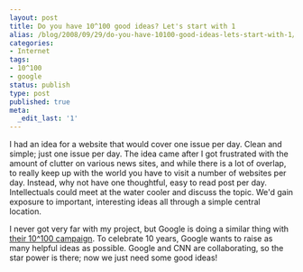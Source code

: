 ```yaml
---
layout: post
title: Do you have 10^100 good ideas? Let's start with 1
alias: /blog/2008/09/29/do-you-have-10100-good-ideas-lets-start-with-1/
categories:
- Internet
tags:
- 10^100
- google
status: publish
type: post
published: true
meta:
  _edit_last: '1'
---
```

I had an idea for a website that would cover one issue per day. Clean and simple; just one issue per day. The idea came after I got frustrated with the amount of clutter on various news sites, and while there is a lot of overlap, to really keep up with the world you have to visit a number of websites per day. Instead, why not have one thoughtful, easy to read post per day. Intellectuals could meet at the water cooler and discuss the topic. We'd gain exposure to important, interesting ideas all through a simple central location.

I never got very far with my project, but Google is doing a similar thing with <a title="Google 10^100" href="https://googleblog.blogspot.com/2008/09/project-10100.html" target="_blank">their 10^100 campaign</a>. To celebrate 10 years, Google wants to raise as many helpful ideas as possible. Google and CNN are collaborating, so the star power is there; now we just need some good ideas!
